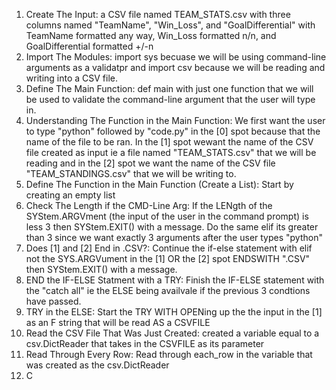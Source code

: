 1. Create The Input: a CSV file named TEAM_STATS.csv with three columns named "TeamName", "Win_Loss", and "GoalDifferential" with TeamName formatted any way, Win_Loss formatted n/n, and GoalDifferential formatted +/-n
2. Import The Modules: import sys becuase we will be using command-line arguments as a validatpr and import csv because we will be reading and writing into a CSV file.
3. Define The Main Function: def main with just one function that we will be used to validate the command-line argument that the user will type in.
4. Understanding The Function in the Main Function: We first want the user to type "python" followed by "code.py" in the [0] spot because that the name of the file to be ran. In the [1] spot wewant the name of the CSV file created as input ie  a file named "TEAM_STATS.csv" that we will be reading and in the [2] spot we want the name of the CSV file "TEAM_STANDINGS.csv" that we will be writing to.
5. Define The Function in the Main Function (Create a List): Start by creating an empty list
6. Check The Length if the CMD-Line Arg: If the LENgth of the SYStem.ARGVment (the input of the user in the command prompt) is less 3 then SYStem.EXIT() with a message. Do the same elif its greater than 3 since we want exactly 3 arguments after the user types "python"
7. Does [1] and [2] End in .CSV?: Continue the if-else statement with elif not the SYS.ARGVument in the [1] OR the [2] spot ENDSWITH ".CSV" then SYStem.EXIT() with a message.
8. END the IF-ELSE Statment with a TRY: Finish the IF-ELSE statement with the "catch all" ie the ELSE being availvale if the previous 3 condtions have passed.
9. TRY in the ELSE: Start the TRY WITH OPENing up the the input in the [1] as an F string that will be read AS a CSVFILE
10. Read the CSV File That Was Just Created: created a variable equal to a csv.DictReader that takes in the CSVFILE as its parameter
11. Read Through Every Row: Read through each_row in the variable that was created as the csv.DictReader
12. C
